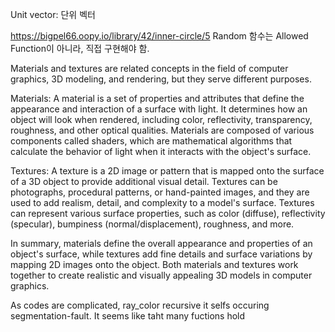 Unit vector: 단위 벡터

https://bigpel66.oopy.io/library/42/inner-circle/5
Random 함수는 Allowed Function이 아니라, 직접 구현해야 함.

Materials and textures are related concepts in the field of computer graphics, 3D modeling, and rendering, but they serve different purposes.

Materials: A material is a set of properties and attributes that define the appearance and interaction of a surface with light. It determines how an object will look when rendered, including color, reflectivity, transparency, roughness, and other optical qualities. Materials are composed of various components called shaders, which are mathematical algorithms that calculate the behavior of light when it interacts with the object's surface.

Textures: A texture is a 2D image or pattern that is mapped onto the surface of a 3D object to provide additional visual detail. Textures can be photographs, procedural patterns, or hand-painted images, and they are used to add realism, detail, and complexity to a model's surface. Textures can represent various surface properties, such as color (diffuse), reflectivity (specular), bumpiness (normal/displacement), roughness, and more.

In summary, materials define the overall appearance and properties of an object's surface, while textures add fine details and surface variations by mapping 2D images onto the object. Both materials and textures work together to create realistic and visually appealing 3D models in computer graphics.

As codes are complicated, ray_color recursive it selfs occuring segmentation-fault.
It seems like taht many fuctions hold 